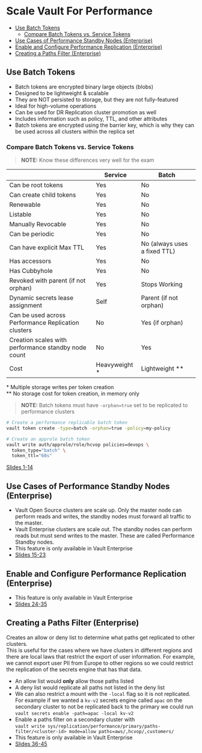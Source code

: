 <!-- omit from toc -->
# Scale Vault For Performance

- [Use Batch Tokens](#use-batch-tokens)
  - [Compare Batch Tokens vs. Service Tokens](#compare-batch-tokens-vs-service-tokens)
- [Use Cases of Performance Standby Nodes (Enterprise)](#use-cases-of-performance-standby-nodes-enterprise)
- [Enable and Configure Performance Replication (Enterprise)](#enable-and-configure-performance-replication-enterprise)
- [Creating a Paths Filter (Enterprise)](#creating-a-paths-filter-enterprise)

## Use Batch Tokens

- Batch tokens are encrypted binary large objects (blobs)
- Designed to be lightweight & scalable
- They are NOT persisted to storage, but they are not fully-featured
- Ideal for high-volume operations
- Can be used for DR Replication cluster promotion as well
- Includes information such as policy, TTL, and other attributes
- Batch tokens are encrypted using the barrier key, which is why they can be used across all clusters within the replica set

### Compare Batch Tokens vs. Service Tokens

> **NOTE:** Know these differences very well for the exam

|                                                     | Service       | Batch                        |
| --------------------------------------------------- | ------------- | ---------------------------- |
| Can be root tokens                                  | Yes           | No                           |
| Can create child tokens                             | Yes           | No                           |
| Renewable                                           | Yes           | No                           |
| Listable                                            | Yes           | No                           |
| Manually Revocable                                  | Yes           | No                           |
| Can be periodic                                     | Yes           | No                           |
| Can have explicit Max TTL                           | Yes           | No (always uses a fixed TTL) |
| Has accessors                                       | Yes           | No                           |
| Has Cubbyhole                                       | Yes           | No                           |
| Revoked with parent (if not orphan)                 | Yes           | Stops Working                |
| Dynamic secrets lease assignment                    | Self          | Parent (if not orphan)       |
| Can be used across Performance Replication clusters | No            | Yes (if orphan)              |
| Creation scales with performance standby node count | No            | Yes                          |
| Cost                                                | Heavyweight * | Lightweight **               |

\* Multiple storage writes per token creation  
\** No storage cost for token creation, in memory only

> **NOTE:** Batch tokens must have `-orphan=true` set to be replicated to performance clusters

```bash
# Create a performance replicable batch token
vault token create -type=batch -orphan=true -policy=my-policy

# Create an approle batch token
vault write auth/approle/role/hcvop policies=devops \
  token_type="batch" \
  token_ttl="60s"

```

[Slides 1-14](operations-training/06-Scale-Vault-for-Performance.pdf)

## Use Cases of Performance Standby Nodes (Enterprise)

- Vault Open Source clusters are scale up.  Only the master node can perform reads and writes, the standby nodes must forward all traffic to the master.
- Vault Enterprise clusters are scale out.  The standby nodes can perform reads but must send writes to the master.  These are called Performance Standby nodes.
- This feature is only available in Vault Enterprise
- [Slides 15-23](operations-training/06-Scale-Vault-for-Performance.pdf)

## Enable and Configure Performance Replication (Enterprise)

- This feature is only available in Vault Enterprise
- [Slides 24-35](operations-training/06-Scale-Vault-for-Performance.pdf)

## Creating a Paths Filter (Enterprise)

Creates an allow or deny list to determine what paths get replicated to other clusters.  
This is useful for the cases where we have clusters in different regions and there are local laws that restrict the export of user information.  For example, we cannot export user PII from Europe to other regions so we could restrict the replication of the secrets engine that has that data.

- An allow list would **only** allow those paths listed
- A deny list would replicate all paths not listed in the deny list
- We can also restrict a mount with the `-local` flag so it is not replicated.  For example if we wanted a `kv-v2` secrets engine called `apac` on the secondary cluster to not be replicated back to the primary we could run  
`vault secrets enable -path=apac -local kv-v2`
- Enable a paths filter on a secondary cluster with  
`vault write sys/replication/performance/primary/paths-filter/<cluster-id> mode=allow paths=aws/,hcvop/,customers/`
- This feature is only available in Vault Enterprise
- [Slides 36-45](operations-training/06-Scale-Vault-for-Performance.pdf)
